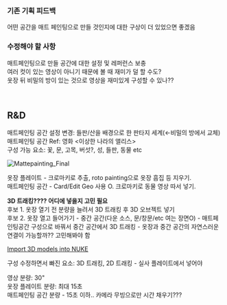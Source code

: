 ### 기존 기획 피드백
어떤 공간을 매트 페인팅으로 만들 것인지에 대한 구상이 더 있었으면 좋겠음

### 수정해야 할 사항
매트페인팅으로 만들 공간에 대한 설정 및 레퍼런스 보충    
여러 컷이 있는 영상이 아니기 때문에 볼 때 재미가 덜 할 수도?    
옷장 뒤 비밀의 방이 있는 것으로 영상을 재미있게 구성할 수 있나??  

<br/>

## R&D
매트페인팅 공간 설정 변경: 들판/산을 배경으로 한 판타지 세계(←비밀의 방에서 교체)  
매트페인팅 공간 Ref: 영화 <이상한 나라의 앨리스>   
구성 가능 요소: 꽃, 문, 고목, 버섯?, 성, 들판, 동물 etc   

![Mattepainting_Final](https://user-images.githubusercontent.com/90232599/142734481-b6ffbdd6-973a-4eea-afaf-e8456cfffe26.png)

옷장 플레이트 - 크로마키로 추출, roto painting으로 옷장 흠집 등 지우기.   
매트페인팅 공간 - Card/Edit Geo 사용 O. 크로마키로 동물 영상 따서 넣기. 

**3D 트래킹???? 어디에 넣을지 고민 필요**    
후보 1. 옷장 열기 전 분량을 늘려서 3D 트래킹 후 3D 오브젝트 넣기      
후보 2. 옷장 열고 들어가기 - 중간 공간(다운 소스, 문/창문/etc 여는 장면O) - 매트페인팅공간 구성으로 바꿔서 중간 공간에서 3D 트래킹 - 옷장과 중간 공간의 자연스러운 연결이 가능할까?? 고민해봐야 함   

[Import 3D models into NUKE](https://youtu.be/34W86-hXtrE) 

구성 수정하면서 빠진 요소: 3D 트래킹, 2D 트래킹 - 실사 플레이트에서 넣어야    

영상 분량: 30"     
옷장 플레이트 분량: 최대 15초    
매트페인팅 공간 분량 - 15초 이하.. 카메라 무빙으로만 시간 채우기???    


